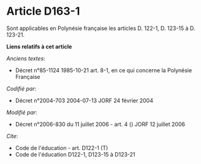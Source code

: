 # Article D163-1

Sont applicables en Polynésie française les articles D. 122-1, D. 123-15 à D. 123-21.

**Liens relatifs à cet article**

_Anciens textes_:

  - Décret n°85-1124 1985-10-21 art. 8-1, en ce qui concerne la Polynésie Française

_Codifié par_:

  - Décret n°2004-703 2004-07-13 JORF 24 février 2004

_Modifié par_:

  - Décret n°2006-830 du 11 juillet 2006 - art. 4 () JORF 12 juillet 2006

_Cite_:

  - Code de l'éducation - art. D122-1 (T)
  - Code de l'éducation D122-1, D123-15 à D123-21
